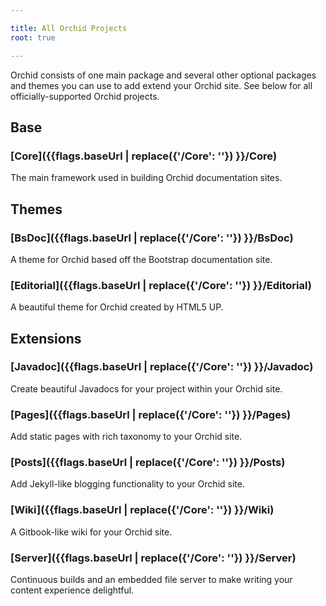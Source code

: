 ```yaml
---

title: All Orchid Projects
root: true

---
```


</section> 

Orchid consists of one main package and several other optional packages and themes you can use to add extend your Orchid 
site. See below for all officially-supported Orchid projects.

<section class="bs-docs-section">
    <h1 id="base" class="page-header">Base</h1>  

### [Core]({{flags.baseUrl | replace({'/Core': ''}) }}/Core)

The main framework used in building Orchid documentation sites.
</section> 

<section class="bs-docs-section">
    <h1 id="themes" class="page-header">Themes</h1>

### [BsDoc]({{flags.baseUrl | replace({'/Core': ''}) }}/BsDoc)

A theme for Orchid based off the Bootstrap documentation site.

### [Editorial]({{flags.baseUrl | replace({'/Core': ''}) }}/Editorial)

A beautiful theme for Orchid created by HTML5 UP.


</section>

<section class="bs-docs-section">
    <h1 id="extensions" class="page-header">Extensions</h1>
    
### [Javadoc]({{flags.baseUrl | replace({'/Core': ''}) }}/Javadoc)

Create beautiful Javadocs for your project within your Orchid site.

### [Pages]({{flags.baseUrl | replace({'/Core': ''}) }}/Pages)

Add static pages with rich taxonomy to your Orchid site.

### [Posts]({{flags.baseUrl | replace({'/Core': ''}) }}/Posts)

Add Jekyll-like blogging functionality to your Orchid site.

### [Wiki]({{flags.baseUrl | replace({'/Core': ''}) }}/Wiki)

A Gitbook-like wiki for your Orchid site.

### [Server]({{flags.baseUrl | replace({'/Core': ''}) }}/Server)

Continuous builds and an embedded file server to make writing your content experience delightful.


</section>